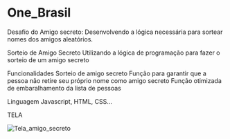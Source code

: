 # One_Brasil
Desafio do Amigo secreto: Desenvolvendo a lógica necessária para sortear nomes dos amigos aleatórios.

Sorteio de Amigo Secreto
Utilizando a  lógica de programação para fazer o sorteio de um amigo secreto

Funcionalidades
Sorteio de amigo secreto
Função para garantir que a pessoa não retire seu próprio nome como amigo secreto
Função otimizada de embaralhamento da lista de pessoas

Linguagem
Javascript, HTML, CSS...

TELA

![Tela_amigo_secreto](https://github.com/user-attachments/assets/71b3fb2b-6d43-4111-9669-19f57068befa)



